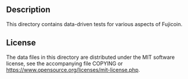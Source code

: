 Description
------------

This directory contains data-driven tests for various aspects of Fujicoin.

License
--------

The data files in this directory are distributed under the MIT software
license, see the accompanying file COPYING or
https://www.opensource.org/licenses/mit-license.php.

